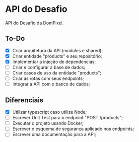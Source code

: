 # API do Desafio

API do Desafio da DomPixel.

## To-Do

- [x] Criar arquitetura da API (modules e shared);
- [x] Criar entidade "products" e seu repositório;
- [x] Implementar a injeção de dependencias;
- [ ] Criar e configurar a base de dados;
- [ ] Criar casos de uso da entidade "products";
- [ ] Criar as rotas com seus endpoints;
- [ ] Integrar a API com o banco de dados;

## Diferenciais

- [x] Utilizar typescript caso utilize Node;
- [ ] Escrever Unit Test para o endpoint "POST /products";
- [ ] Executar o projeto usando Docker;
- [ ] Escrever o esquema de segurança aplicado nos endpoints;
- [ ] Escrever uma documentação para a API;
